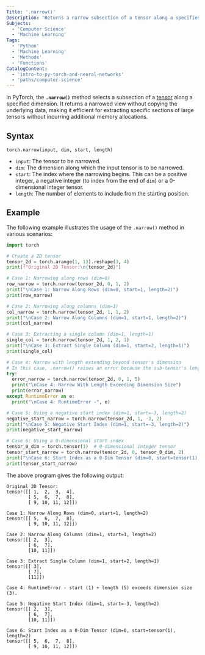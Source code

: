 ```yaml
---
Title: '.narrow()'
Description: 'Returns a narrow subsection of a tensor along a specified dimension.'
Subjects:
  - 'Computer Science'
  - 'Machine Learning'
Tags:
  - 'Python'
  - 'Machine Learning'
  - 'Methods'
  - 'Functions'
CatalogContent:
  - 'intro-to-py-torch-and-neural-networks'
  - 'paths/computer-science'
---
```


In PyTorch, the **`.narrow()`** method selects a subsection of a [tensor](https://www.codecademy.com/resources/docs/pytorch/tensors) along a specified dimension. It returns a narrowed view without copying the underlying data, making it efficient for extracting specific sections of large tensors without incurring additional memory allocations.

## Syntax

```pseudo
torch.narrow(input, dim, start, length)
```

- `input`: The tensor to be narrowed.
- `dim`: The dimension along which the input tensor is to be narrowed.
- `start`: The index where the narrowing begins. This can be a positive integer, a negative integer (to index from the end of `dim`) or a 0-dimensional integer tensor.
- `length`: The number of elements to include from the starting position.

## Example

The following example illustrates the usage of the `.narrow()` method in various scenarios:

```py
import torch

# Create a 2D tensor
tensor_2d = torch.arange(1, 13).reshape(3, 4)
print(f"Original 2D Tensor:\n{tensor_2d}")

# Case 1: Narrowing along rows (dim=0)
row_narrow = torch.narrow(tensor_2d, 0, 1, 2)
print("\nCase 1: Narrow Along Rows (dim=0, start=1, length=2)")
print(row_narrow)

# Case 2: Narrowing along columns (dim=1)
col_narrow = torch.narrow(tensor_2d, 1, 1, 2)
print("\nCase 2: Narrow Along Columns (dim=1, start=1, length=2)")
print(col_narrow)

# Case 3: Extracting a single column (dim=1, length=1)
single_col = torch.narrow(tensor_2d, 1, 2, 1)
print("\nCase 3: Extract Single Column (dim=1, start=2, length=1)")
print(single_col)

# Case 4: Narrow with length extending beyond tensor's dimension
# In this case, .narrow() raises an error because the sub-tensor's length exceeds the tensor's dimension
try:
  error_narrow = torch.narrow(tensor_2d, 0, 1, 5)
  print("\nCase 4: Narrow With Length Exceeding Dimension Size")
  print(error_narrow)
except RuntimeError as e:
  print("\nCase 4: RuntimeError -", e)

# Case 5: Using a negative start index (dim=1, start=-3, length=2)
negative_start_narrow = torch.narrow(tensor_2d, 1, -3, 2)
print("\nCase 5: Negative Start Index (dim=1, start=-3, length=2)")
print(negative_start_narrow)

# Case 6: Using a 0-dimensional start index
tensor_0_dim = torch.tensor(1)  # 0-dimensional integer tensor
tensor_start_narrow = torch.narrow(tensor_2d, 0, tensor_0_dim, 2)
print("\nCase 6: Start Index as a 0-Dim Tensor (dim=0, start=tensor(1), length=2)")
print(tensor_start_narrow)
```

The above program gives the following output:

```shell
Original 2D Tensor:
tensor([[ 1,  2,  3,  4],
        [ 5,  6,  7,  8],
        [ 9, 10, 11, 12]])

Case 1: Narrow Along Rows (dim=0, start=1, length=2)
tensor([[ 5,  6,  7,  8],
        [ 9, 10, 11, 12]])

Case 2: Narrow Along Columns (dim=1, start=1, length=2)
tensor([[ 2,  3],
        [ 6,  7],
        [10, 11]])

Case 3: Extract Single Column (dim=1, start=2, length=1)
tensor([[ 3],
        [ 7],
        [11]])

Case 4: RuntimeError - start (1) + length (5) exceeds dimension size (3).

Case 5: Negative Start Index (dim=1, start=-3, length=2)
tensor([[ 2,  3],
        [ 6,  7],
        [10, 11]])

Case 6: Start Index as a 0-Dim Tensor (dim=0, start=tensor(1), length=2)
tensor([[ 5,  6,  7,  8],
        [ 9, 10, 11, 12]])
```
